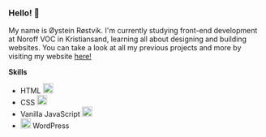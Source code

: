 ### Hello! 👋

My name is Øystein Røstvik. I'm currently studying front-end development at Noroff VOC in Kristiansand, learning all about designing and building websites.  You can take a look at all my previous projects and more by visiting my website [here!](https://portfolio-oystein-rostvik.netlify.app)

**Skills**
* HTML <img height=20 src="https://cdn.jsdelivr.net/gh/devicons/devicon/icons/html5/html5-original.svg" />
* CSS <img height=20 src="https://cdn.jsdelivr.net/gh/devicons/devicon/icons/css3/css3-original.svg" />
* Vanilla JavaScript <img height=20 src="https://cdn.jsdelivr.net/gh/devicons/devicon/icons/javascript/javascript-original.svg" />
* <img height=20 src="https://cdn.jsdelivr.net/gh/devicons/devicon/icons/wordpress/wordpress-plain.svg" /> WordPress

<!--
**Tanix98/Tanix98** is a ✨ _special_ ✨ repository because its `README.md` (this file) appears on your GitHub profile.

Here are some ideas to get you started:

- 🔭 I’m currently working on ...
- 🌱 I’m currently learning ...
- 👯 I’m looking to collaborate on ...
- 🤔 I’m looking for help with ...
- 💬 Ask me about ...
- 📫 How to reach me: ...
- 😄 Pronouns: ...
- ⚡ Fun fact: ...
-->
